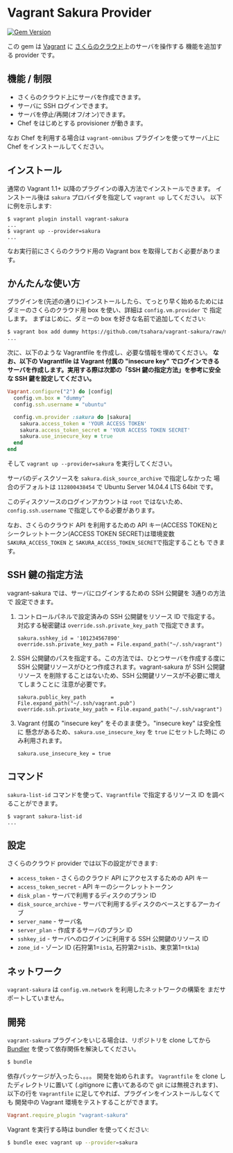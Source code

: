 # Vagrant Sakura Provider

[![Gem Version](https://badge.fury.io/rb/vagrant-sakura.png)](http://badge.fury.io/rb/vagrant-sakura)

この gem は [Vagrant](http://www.vagrantup.com) に
[さくらのクラウド](http://cloud.sakura.ad.jp)上のサーバを操作する
機能を追加する provider です。

## 機能 / 制限

* さくらのクラウド上にサーバを作成できます。
* サーバに SSH ログインできます。
* サーバを停止/再開(オフ/オン)できます。
* Chef をはじめとする provisioner が動きます。

なお Chef を利用する場合は `vagrant-omnibus` プラグインを使ってサーバ上に
Chef をインストールしてください。

## インストール

通常の Vagrant 1.1+ 以降のプラグインの導入方法でインストールできます。
インストール後は `sakura` プロバイダを指定して `vagrant up` してください。
以下に例を示します:

```
$ vagrant plugin install vagrant-sakura
...
$ vagrant up --provider=sakura
...
```

なお実行前にさくらのクラウド用の Vagrant box を取得しておく必要があります。

## かんたんな使い方

プラグインを(先述の通りに)インストールしたら、てっとり早く始めるためには
ダミーのさくらのクラウド用 box を使い、詳細は `config.vm.provider` で
指定します。
まずはじめに、ダミーの box を好きな名前で追加してください:

```sh
$ vagrant box add dummy https://github.com/tsahara/vagrant-sakura/raw/master/dummy.box
...
```

次に、以下のような Vagrantfile を作成し、必要な情報を埋めてください。
**なお、以下の Vagrantfile は Vagrant 付属の "insecure key" でログインできる
サーバを作成します。実用する際は次節の「SSH 鍵の指定方法」を参考に安全な
SSH 鍵を設定してください。**

```Ruby
Vagrant.configure("2") do |config|
  config.vm.box = "dummy"
  config.ssh.username = "ubuntu"

  config.vm.provider :sakura do |sakura|
    sakura.access_token = 'YOUR ACCESS TOKEN'
    sakura.access_token_secret = 'YOUR ACCESS TOKEN SECRET'
    sakura.use_insecure_key = true
  end
end
```

そして ``vagrant up --provider=sakura`` を実行してください。

サーバのディスクソースを ``sakura.disk_source_archive`` で指定しなかった
場合のデフォルトは ``112800438454`` で
Ubuntu Server 14.04.4 LTS 64bit
です。

このディスクソースのログインアカウントは ``root`` ではないため、
``config.ssh.username`` で指定してやる必要があります。

なお、さくらのクラウド API を利用するための API キー(ACCESS TOKEN)と
シークレットトークン(ACCESS TOKEN SECRET)は環境変数
``SAKURA_ACCESS_TOKEN`` と ``SAKURA_ACCESS_TOKEN_SECRET``で指定することも
できます。

## SSH 鍵の指定方法

vagrant-sakura では、サーバにログインするための SSH 公開鍵を 3通りの方法で
設定できます。

 1. コントロールパネルで設定済みの SSH 公開鍵をリソース ID で指定する。
    対応する秘密鍵は ``override.ssh.private_key_path`` で指定できます。
    ```
    sakura.sshkey_id = '101234567890'
    override.ssh.private_key_path = File.expand_path("~/.ssh/vagrant")
    ```

 2. SSH 公開鍵のパスを指定する。この方法では、ひとつサーバを作成する度に SSH
    公開鍵リソースがひとつ作成されます。vagrant-sakura が SSH 公開鍵リソース
    を削除することはないため、SSH 公開鍵リソースが不必要に増えてしまうことに
    注意が必要です。
    ```
    sakura.public_key_path        = File.expand_path("~/.ssh/vagrant.pub")
    override.ssh.private_key_path = File.expand_path("~/.ssh/vagrant")
    ```

 3. Vagrant 付属の "insecure key" をそのまま使う。"insecure key" は安全性に
    懸念があるため、``sakura.use_insecure_key`` を `true` にセットした時に
    のみ利用されます。
    ```
    sakura.use_insecure_key = true
    ```


## コマンド
`sakura-list-id` コマンドを使って、`Vagrantfile` で指定するリソース ID
を調べることができます。
```
$ vagrant sakura-list-id
...
```

## 設定

さくらのクラウド provider では以下の設定ができます:

- ``access_token`` - さくらのクラウド API にアクセスするための API キー
- ``access_token_secret`` - API キーのシークレットトークン
- ``disk_plan`` - サーバで利用するディスクのプラン ID
- ``disk_source_archive`` - サーバで利用するディスクのベースとするアーカイブ
- ``server_name`` - サーバ名
- ``server_plan`` - 作成するサーバのプラン ID
- ``sshkey_id`` - サーバへのログインに利用する SSH 公開鍵のリソース ID
- ``zone_id`` - ゾーン ID (石狩第1=`is1a`, 石狩第2=`is1b`、東京第1=`tk1a`)

## ネットワーク
``vagrant-sakura`` は ``config.vm.network`` を利用したネットワークの構築を
まだサポートしていません。

## 開発

``vagrant-sakura`` プラグインをいじる場合は、リポジトリを clone してから
[Bundler](http://gembundler.com/) を使って依存関係を解決してください。
```sh
$ bundle
```
依存パッケージが入ったら、。。。
開発を始められます。
``Vagrantfile`` を clone したディレクトリに置いて
(.gitignore に書いてあるので git には無視されます)、
以下の行を ``Vagrantfile`` に足してやれば、プラグインをインストールしなくても
開発中の Vagrant 環境をテストすることができます。
```Ruby
Vagrant.require_plugin "vagrant-sakura"
```

Vagrant を実行する時は bundler を使ってください:
```sh
$ bundle exec vagrant up --provider=sakura
```
